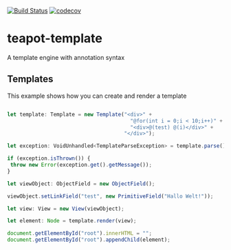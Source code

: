 [![Build Status](https://travis-ci.com/exellian/teapot-template.svg?branch=master)](https://travis-ci.com/exellian/teapot-template) [![codecov](https://codecov.io/gh/exellian/teapot-template/branch/master/graph/badge.svg)](https://codecov.io/gh/exellian/teapot-template)

# teapot-template
 A template engine with annotation syntax
## Templates
 This example shows how you can create and render a template
 
```typescript

let template: Template = new Template("<div>" +
                                        "@for(int i = 0;i < 10;i++)" + 
                                        "<div>@(test) @(i)</div>" +
                                      "</div>");

let exception: VoidUnhandled<TemplateParseException> = template.parse();

if (exception.isThrown()) {
 throw new Error(exception.get().getMessage());
}

let viewObject: ObjectField = new ObjectField();

viewObject.setLinkField("test", new PrimitiveField("Hallo Welt!"));

let view: View = new View(viewObject);

let element: Node = template.render(view);

document.getElementById("root").innerHTML = "";
document.getElementById("root").appendChild(element);


```
 
